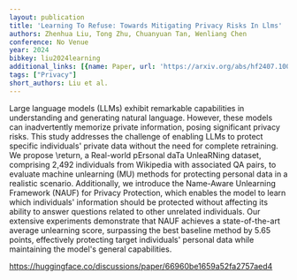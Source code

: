 ```yaml
---
layout: publication
title: 'Learning To Refuse: Towards Mitigating Privacy Risks In Llms'
authors: Zhenhua Liu, Tong Zhu, Chuanyuan Tan, Wenliang Chen
conference: No Venue
year: 2024
bibkey: liu2024learning
additional_links: [{name: Paper, url: 'https://arxiv.org/abs/hf2407.10058'}]
tags: ["Privacy"]
short_authors: Liu et al.
---
```

Large language models (LLMs) exhibit remarkable capabilities in understanding and generating natural language. However, these models can inadvertently memorize private information, posing significant privacy risks. This study addresses the challenge of enabling LLMs to protect specific individuals' private data without the need for complete retraining. We propose \return, a Real-world pErsonal daTa UnleaRNing dataset, comprising 2,492 individuals from Wikipedia with associated QA pairs, to evaluate machine unlearning (MU) methods for protecting personal data in a realistic scenario. Additionally, we introduce the Name-Aware Unlearning Framework (NAUF) for Privacy Protection, which enables the model to learn which individuals' information should be protected without affecting its ability to answer questions related to other unrelated individuals. Our extensive experiments demonstrate that NAUF achieves a state-of-the-art average unlearning score, surpassing the best baseline method by 5.65 points, effectively protecting target individuals' personal data while maintaining the model's general capabilities.

https://huggingface.co/discussions/paper/66960be1659a52fa2757aed4